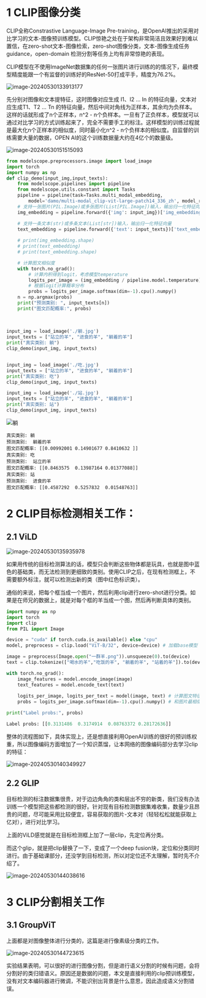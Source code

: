 # 1 CLIP图像分类

CLIP全称Constrastive Language-Image Pre-training，是OpenAI推出的采用对比学习的文本-图像预训练模型。CLIP惊艳之处在于架构非常简洁且效果好到难以置信，在zero-shot文本-图像检索，zero-shot图像分类，文本-图像生成任务guidance，open-domain 检测分割等任务上均有非常惊艳的表现。

CLIP模型在不使用ImageNet数据集的任何一张图片进行训练的的情况下，最终模型精度能跟一个有监督的训练好的ResNet-50打成平手，精度为76.2%。

![image-20240530133913177](2021-CLIP.assets/image-20240530133913177.png)

先分别对图像和文本提特征，这时图像对应生成 I1、I2 ... In 的特征向量，文本对应生成T1、T2 ... Tn 的特征向量，然后中间对角线为正样本，其余均为负样本。这样的话就形成了n个正样本，n^2 - n个负样本。一旦有了正负样本，模型就可以通过对比学习的方式训练起来了，完全不需要手工的标注。这样模型的训练过程就是最大化n个正样本的相似度，同时最小化n^2 - n个负样本的相似度。自监督的训练需要大量的数据，OPEN AI的这个训练数据量大约在4亿个的数量级。

![image-20240530151515093](2021-CLIP.assets/image-20240530151515093.png)





```python
from modelscope.preprocessors.image import load_image
import torch
import numpy as np
def clip_demo(input_img,input_texts):
    from modelscope.pipelines import pipeline
    from modelscope.utils.constant import Tasks
    pipeline = pipeline(task=Tasks.multi_modal_embedding,
        model='damo/multi-modal_clip-vit-large-patch14_336_zh', model_revision='v1.0.1')
    # 支持一张图片(PIL.Image)或多张图片(List[PIL.Image])输入，输出归一化特征向量
    img_embedding = pipeline.forward({'img': input_img})['img_embedding'] # 2D Tensor, [图片数, 特征维度]

    # 支持一条文本(str)或多条文本(List[str])输入，输出归一化特征向量
    text_embedding = pipeline.forward({'text': input_texts})['text_embedding'] # 2D Tensor, [文本数, 特征维度]
    
    # print(img_embedding.shape)
    # print(text_embedding)
    # print(text_embedding.shape)

    # 计算图文相似度
    with torch.no_grad():
        # 计算内积得到logit，考虑模型temperature
        logits_per_image = (img_embedding / pipeline.model.temperature) @ text_embedding.t()
        # 根据logit计算概率分布
        probs = logits_per_image.softmax(dim=-1).cpu().numpy()
    n = np.argmax(probs)
    print("预测类别: ", input_texts[n])
    print("图文匹配概率:", probs)
    
    
    
input_img = load_image('./躺.jpg') 
input_texts = ["站立的羊", "进食的羊", "躺着的羊"]
print("真实类别: 躺")
clip_demo(input_img, input_texts)


input_img = load_image('./吃.jpg') 
input_texts = ["站立的羊", "进食的羊", "躺着的羊"]
print("真实类别: 吃")
clip_demo(input_img, input_texts)

input_img = load_image('./站.jpg') 
input_texts = ["站立的羊", "进食的羊", "躺着的羊"]
print("真实类别: 站")
clip_demo(input_img, input_texts)
```

![躺](C:/Users/user/Desktop/躺.jpg)

```
真实类别: 躺
预测类别:  躺着的羊
图文匹配概率: [[0.00992001 0.14901677 0.8410632 ]]
真实类别: 吃
预测类别:  站立的羊
图文匹配概率: [[0.8463575  0.13987164 0.01377088]]
真实类别: 站
预测类别:  进食的羊
图文匹配概率: [[0.4587292  0.5257832  0.01548763]]
```





# 2 CLIP目标检测相关工作：

## 2.1 ViLD

![image-20240530135935978](2021-CLIP.assets/image-20240530135935978.png)

如果用传统的目标检测算法的话，模型只会判断这些物体都是玩具，也就是图中蓝色的基础类，而无法检测到更细致的类别。使用CLIP之后，在现有检测框上，不需要额外标注，就可以检测出新的类（图中红色标识类）。

通俗的来说，把每个框当成一个图片，然后利用clip进行zero-shot进行分类。如果是在师兄的数据上，就是对每个框的羊当成一个图，然后再判断具体的类别。

```python
import numpy as np
import torch
import clip
from PIL import Image

device = "cuda" if torch.cuda.is_available() else "cpu"
model, preprocess = clip.load("ViT-B/32", device=device) # 加载base模型

image = preprocess(Image.open("一群羊.png")).unsqueeze(0).to(device)
text = clip.tokenize(["喝水的羊","吃饭的羊", "躺着的羊", "站着的羊"]).to(device)

with torch.no_grad():
    image_features = model.encode_image(image)
    text_features = model.encode_text(text)
    
    logits_per_image, logits_per_text = model(image, text) # 计算图文特征相似性
    probs = logits_per_image.softmax(dim=-1).cpu().numpy() # 和图片最相似的文本就是图片的类别

print("Label probs:", probs) 

Label probs: [[0.3131486  0.3174914  0.08763372 0.28172636]]
```

整体的流程图如下，具体实现上，还是想直接利用OpenAI训练的很好的预训练权重，所以图像编码方面增加了一个知识蒸馏，让本网络的图像编码部分去学习clip的特征：

![image-20240530140349927](2021-CLIP.assets/image-20240530140349927.png)

## 2.2 GLIP

目标检测的标注数据集很贵，对于边边角角的类和层出不穷的新类，我们没有办法训练一个模型把这些都检测的很好。针对现有目标检测数据集难收集，数量少且昂贵的问题，尽可能采用比较便宜，容易获取的图片-文本对（轻轻松松就能获取上亿对），进行对比学习。

上面的ViLD感觉就是在目标检测框上加了一层clip，先定位再分类。

而这个glip，就是把clip替换了一下，变成了一个deep fusion块，定位和分类同时进行。由于基础课部分，还没学到目标检测，所以对定位还不太理解，暂时先不介绍了。

![image-20240530144038616](2021-CLIP.assets/image-20240530144038616.png)

# 3 CLIP分割相关工作

## 3.1 GroupViT

上面都是对图像整体进行分类的，这篇是进行像素级分类的工作。

![image-20240530144723615](2021-CLIP.assets/image-20240530144723615.png)

实验结果表明，可以很好的进行图像分割，但是进行语义分割的时候有问题，会将分割好的类归错语义。原因还是数据的问题，本文是直接利用的clip预训练模型，没有对文本编码器进行微调，不能识别出背景是什么意思，因此造成语义分割错误。
